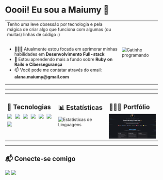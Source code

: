 # Oooii! Eu sou a Maiumy 👋

<table>
  <tr>
    <td width="75%" valign="top">
      Tenho uma leve obsessão por tecnologia e pela mágica de criar algo que funciona com algumas (ou muitas) linhas de código :)
      <br><br>
      <ul>
        <li>👩🏻‍💻 Atualmente estou focada em aprimorar minhas habilidades em <strong>Desenvolvimento Full-stack</strong></li>
        <li>🌱 Estou aprendendo mais a fundo sobre <strong>Ruby on Rails e Cibersegurança</strong></li>
        <li>📫 Você pode me contatar através do email: <strong>alana.maiumy@gmail.com</strong></li>
      </ul>
    </td>
    <td width="25%" valign="center">
      <img src="https://miro.medium.com/v2/resize:fit:500/1*QHHPIbdEoG6iXqy1U_YUQg.gif" alt="Gatinho programando" />
    </td>
  </tr>
</table>

---

<table>
  <tr>
    <td width="33%" valign="top">
      <h2 style="margin-bottom: 10px;">🚀 Tecnologias</h2>
      <div style="display: flex; flex-wrap: wrap; gap: 10px;">
        <img src="https://img.shields.io/badge/HTML5-FFAB91?style=for-the-badge&logo=html5&logoColor=353535">
        <img src="https://img.shields.io/badge/CSS3-90CAF9?style=for-the-badge&logo=css&logoColor=353535">
        <img src="https://img.shields.io/badge/JavaScript-FFF59D?style=for-the-badge&logo=javascript&logoColor=353535">
        <img src="https://img.shields.io/badge/Ruby_on_Rails-FF9494?style=for-the-badge&logo=rubyonrails&logoColor=353535">
        <img src="https://img.shields.io/badge/TypeScript-80DEEA?style=for-the-badge&logo=typescript&logoColor=353535">
        <img src="https://img.shields.io/badge/Angular-FF9494?style=for-the-badge&logo=angular&logoColor=353535">
        <img src="https://img.shields.io/badge/Vue.js-A5D6A7?style=for-the-badge&logo=vue.js&logoColor=353535">
      </div>
    </td>
    <td width="33%" valign="top">
      <h2 style="margin-bottom: 10px;">📊 Estatísticas</h2>
      <img src="https://github-readme-stats.vercel.app/api/top-langs/?username=lanamaiumy&layout=compact&langs_count=7&theme=custom&bg_color=1F222E&title_color=A5D6A7&text_color=FFF&border_color=A5D6A7" alt="Estatísticas de Linguagens">
    </td>
    <td width="33%" valign="top">
      <h2 style="margin-bottom: 10px;">👩🏻‍💻 Portfólio</h2>
      <a href="https://portfolio-alana-maiumy.netlify.app/" target="_blank">
        <img src="https://github.com/lanamaiumy/lanamaiumy/blob/main/image.png" alt="Pré-visualização do Portfólio" width="100%">
      </a>
    </td>
  </tr>
</table>

---

## 📬 Conecte-se comigo

<a href="https://www.linkedin.com/in/alana-maiumy/" target="_blank"><img src="https://img.shields.io/badge/LinkedIn-90CAF9?style=for-the-badge&logo=logmein&logoColor=white&labelColor=1F222E" target="_blank"></a>
<a href="https://www.instagram.com/maiumymy/" target="_blank"><img src="https://img.shields.io/badge/Instagram-E4405F?style=for-the-badge&logo=instagram&logoColor=white&color=FF9494&labelColor=1F222E" target="_blank"></a>
